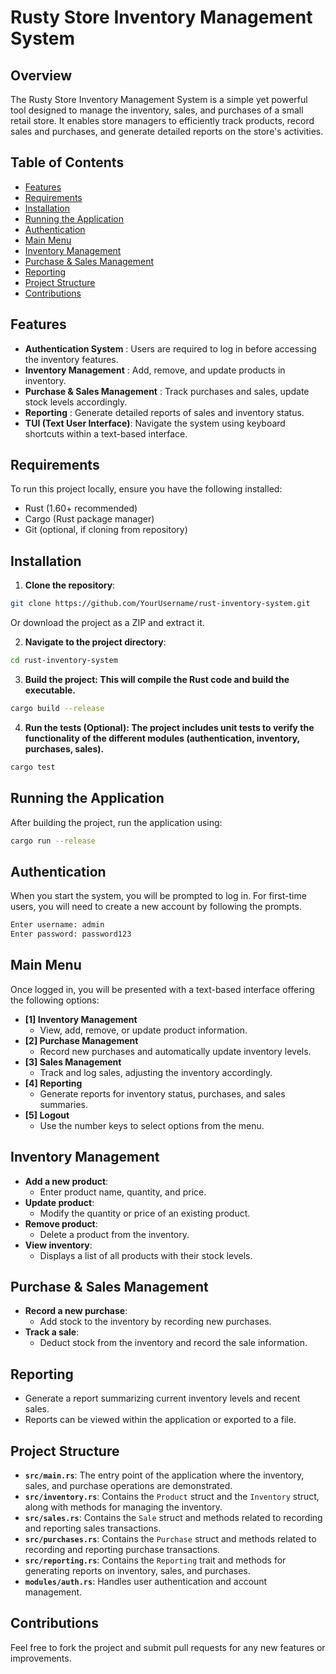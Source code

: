 # Rusty Store Inventory Management System

## Overview

The Rusty Store Inventory Management System is a simple yet powerful tool designed to manage the inventory, sales, and purchases of a small retail store. It enables store managers to efficiently track products, record sales and purchases, and generate detailed reports on the store's activities.

## Table of Contents

- [Features](#features)
- [Requirements](#requirements)
- [Installation](#installation)
- [Running the Application](#running-the-application)
- [Authentication](#authentication)
- [Main Menu](#main-menu)
- [Inventory Management](#inventory-management)
- [Purchase & Sales Management](#purchase--sales-management)
- [Reporting](#reporting)
- [Project Structure](#project-structure)
- [Contributions](#contributions)

## Features

- **Authentication System** : Users are required to log in before accessing the inventory features.
- **Inventory Management** : Add, remove, and update products in inventory.
- **Purchase & Sales Management** : Track purchases and sales, update stock levels accordingly.
- **Reporting** : Generate detailed reports of sales and inventory status.
- **TUI (Text User Interface)**: Navigate the system using keyboard shortcuts within a text-based interface.

## Requirements
To run this project locally, ensure you have the following installed:

- Rust (1.60+ recommended)
- Cargo (Rust package manager)
- Git (optional, if cloning from repository)

## Installation
1. **Clone the repository**:
```bash
git clone https://github.com/YourUsername/rust-inventory-system.git
```
Or download the project as a ZIP and extract it.

2. **Navigate to the project directory**:
```bash
cd rust-inventory-system
```

3. **Build the project: This will compile the Rust code and build the executable.**
```bash
cargo build --release
```
4. **Run the tests (Optional): The project includes unit tests to verify the functionality of the different modules (authentication, inventory, purchases, sales).**

```bash
cargo test
```

## Running the Application
After building the project, run the application using:

```bash
cargo run --release
```

## Authentication
When you start the system, you will be prompted to log in. For first-time users, you will need to create a new account by following the prompts.
```bash
Enter username: admin
Enter password: password123
```

## Main Menu
Once logged in, you will be presented with a text-based interface offering the following options:

- **[1] Inventory Management**
  - View, add, remove, or update product information.
- **[2] Purchase Management**
  - Record new purchases and automatically update inventory levels.
- **[3] Sales Management**
  - Track and log sales, adjusting the inventory accordingly.
- **[4] Reporting**
  - Generate reports for inventory status, purchases, and sales summaries.
- **[5] Logout**
  - Use the number keys to select options from the menu.

## Inventory Management
- **Add a new product**:
  - Enter product name, quantity, and price.
- **Update product**:
  - Modify the quantity or price of an existing product.
- **Remove product**:
  - Delete a product from the inventory.
- **View inventory**:
  - Displays a list of all products with their stock levels.

## Purchase & Sales Management
- **Record a new purchase**:
  - Add stock to the inventory by recording new purchases.
- **Track a sale**:
  - Deduct stock from the inventory and record the sale information.

## Reporting
- Generate a report summarizing current inventory levels and recent sales.
- Reports can be viewed within the application or exported to a file.

## Project Structure

- **`src/main.rs`**: The entry point of the application where the inventory, sales, and purchase operations are demonstrated.
- **`src/inventory.rs`**: Contains the `Product` struct and the `Inventory` struct, along with methods for managing the inventory.
- **`src/sales.rs`**: Contains the `Sale` struct and methods related to recording and reporting sales transactions.
- **`src/purchases.rs`**: Contains the `Purchase` struct and methods related to recording and reporting purchase transactions.
- **`src/reporting.rs`**: Contains the `Reporting` trait and methods for generating reports on inventory, sales, and purchases.
- **`modules/auth.rs`**: Handles user authentication and account management.

## Contributions
Feel free to fork the project and submit pull requests for any new features or improvements.
